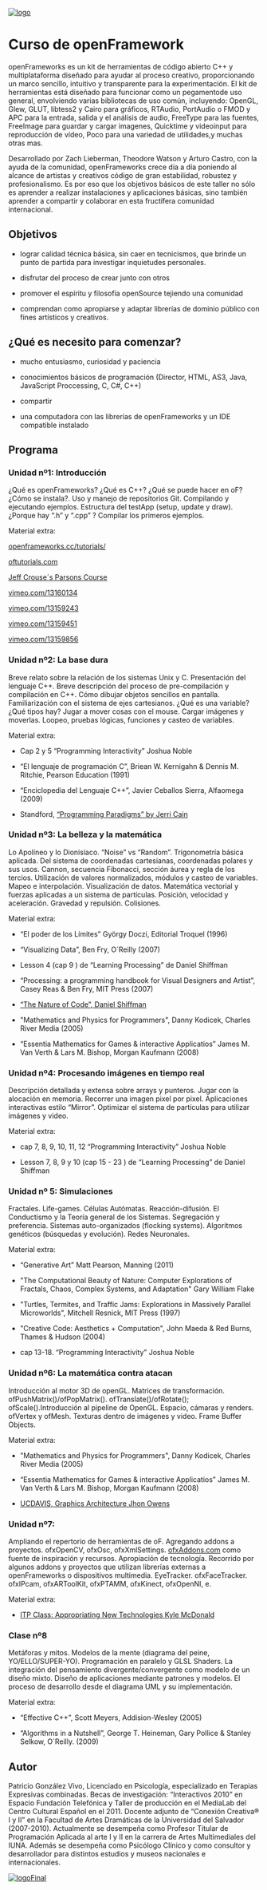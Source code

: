 [![logo](http://www.patriciogonzalezvivo.com/images/tutoriales/oF-workshop.jpg)](http://www.patriciogonzalezvivo.com)

# Curso de openFramework

openFrameworks es un kit de herramientas de código abierto C++  y multiplataforma diseñado para ayudar al proceso creativo, proporcionando un marco sencillo, intuitivo  y transparente para la experimentación. El kit de herramientas está diseñado para funcionar como un pegamentode uso general, envolviendo varias bibliotecas de uso común, incluyendo: OpenGL, Glew, GLUT, libtess2 y Cairo para gráficos, RTAudio, PortAudio o FMOD y APC para la entrada, salida y el análisis de audio, FreeType para las fuentes, FreeImage para guardar y cargar imagenes, Quicktime y videoinput para reproducción de vídeo, Poco para una variedad de utilidades,y muchas otras mas.

Desarrollado por Zach Lieberman, Theodore Watson y Arturo Castro, con la ayuda de la comunidad, openFrameworks crece día a día poniendo al alcance de artistas y creativos código de gran estabilidad, robustez y profesionalismo. Es por eso que los objetivos básicos de este taller no sólo es aprender a realizar instalaciones y aplicaciones básicas, sino también aprender a compartir y colaborar en esta fructífera comunidad internacional. 


## Objetivos

- lograr calidad técnica básica, sin caer en tecnicismos, que brinde un punto de partida para investigar inquietudes personales.
- disfrutar del proceso de crear junto con otros

- promover el espíritu y filosofía openSource tejiendo una comunidad

- comprendan como apropiarse y adaptar librerías de dominio público  con fines artísticos y creativos.


## ¿Qué es necesito para comenzar?

- mucho entusiasmo, curiosidad y paciencia

- conocimientos básicos de programación (Director, HTML, AS3, Java, JavaScript Proccessing, C, C#, C++)

- compartir

- una computadora con las librerías de openFrameworks y un IDE compatible instalado


## Programa

### Unidad nº1: Introducción
¿Qué es openFrameworks? ¿Qué es C++? ¿Qué se puede hacer en oF? ¿Cómo se instala?. Uso y manejo de repositorios Git. Compilando y ejecutando ejemplos. Estructura del testApp (setup, update y draw). ¿Porque hay “.h” y “.cpp” ? Compilar los primeros ejemplos.

Material extra:

[openframeworks.cc/tutorials/](http://www.openframeworks.cc/tutorials/)

[oftutorials.com](http://oftutorials.com/)


[Jeff Crouse´s Parsons Course](https://github.com/jefftimesten/CodeForArt)


[vimeo.com/13160134](http://vimeo.com/13160134)

[vimeo.com/13159243](http://vimeo.com/13159243)


[vimeo.com/13159451](http://vimeo.com/13159451)

[vimeo.com/13159856](http://vimeo.com/13159856)

### Unidad nº2: La base dura
Breve relato sobre la relación de los sistemas Unix y C. Presentación del lenguaje C++. Breve descripción del proceso de pre-compilación y compilación en C++. Cómo dibujar objetos sencillos en pantalla. Familiarización con el sistema de ejes cartesianos. ¿Qué es una variable? ¿Qué tipos hay? Jugar a mover cosas con el mouse. Cargar imágenes y moverlas. Loopeo, pruebas lógicas, funciones y casteo de variables. 

Material extra:

- Cap 2 y 5 “Programming Interactivity” Joshua Noble

- “El lenguaje de programación C”, Briean W. Kernigahn & Dennis M. Ritchie, Pearson Education (1991)
- “Enciclopedia del Lenguaje C++”, Javier Ceballos Sierra, Alfaomega (2009)

- Standford, [“Programming Paradigms” by Jerri Cain](http://itunes.apple.com/us/itunes-u/programming-paradigms/id384233005)

### Unidad nº3: La belleza y la matemática
Lo Apolíneo y lo Dionisíaco. “Noise” vs “Random”. Trigonometría básica aplicada. Del sistema de coordenadas cartesianas, coordenadas polares y sus usos. Cannon, secuencia Fibonacci, sección áurea y regla de los tercios. Utilización de valores normalizados, módulos y casteo de variables. Mapeo e interpolación. Visualización de datos. Matemática vectorial y fuerzas aplicadas a un sistema de partículas. Posición, velocidad y aceleración. Gravedad y repulsión. Colisiones.


Material extra:

- “El poder de los Límites” György Doczi, Editorial Troquel (1996)
- “Visualizing Data”, Ben Fry, O´Reilly (2007)
- Lesson 4 (cap 9 ) de “Learning Processing” de Daniel Shiffman

- “Processing: a programming handbook for Visual Designers and Artist”, Casey Reas & Ben Fry, MIT Press (2007)
- [“The Nature of Code”, Daniel Shiffman](http://www.shiffman.net/teaching/nature/)

- "Mathematics and Physics for Programmers", Danny Kodicek, Charles River Media (2005)
- “Essentia Mathematics for Games & interactive Applicatios” James M. Van Verth & Lars M. Bishop, Morgan Kaufmann (2008)

### Unidad nº4: Procesando imágenes en tiempo real
Descripción detallada y extensa sobre arrays y punteros. Jugar con la alocación en memoria. Recorrer una imagen pixel por pixel. Aplicaciones interactivas estilo “Mirror”. Optimizar el sistema de partículas para utilizar imágenes y video.

Material extra:

- cap 7, 8, 9, 10, 11, 12 “Programming Interactivity” Joshua Noble
- Lesson 7,  8, 9 y 10 (cap 15 - 23 ) de “Learning Processing” de Daniel Shiffman


### Unidad nº 5: Simulaciones
Fractales. Life-games. Células Autómatas. Reacción-difusión. El Conductismo y la Teoría general de los Sistemas. Segregación y preferencia.  Sistemas auto-organizados (flocking systems). Algoritmos genéticos (búsquedas y evolución). Redes Neuronales.

Material extra:

- “Generative Art” Matt Pearson, Manning (2011)

- "The Computational Beauty of Nature: Computer Explorations of Fractals, Chaos, Complex Systems, and Adaptation" Gary William Flake
- "Turtles, Termites, and Traffic Jams: Explorations in Massively Parallel Microworlds", Mitchell Resnick, MIT Press (1997)
- "Creative Code: Aesthetics + Computation", John Maeda & Red Burns, Thames & Hudson (2004)

- cap 13-18. “Programming Interactivity” Joshua Noble


### Unidad nº6: La matemática contra atacan 
Introducción al motor 3D de openGL.  Matrices de transformación.  ofPushMatrix()/ofPopMatrix(). ofTranslate()/ofRotate(); ofScale().Introducción al pipeline de OpenGL. Espacio, cámaras y renders. ofVertex y ofMesh. Texturas dentro de imágenes y video. Frame Buffer Objects. 

Material extra:

- "Mathematics and Physics for Programmers", Danny Kodicek, Charles River Media (2005)

- “Essentia Mathematics for Games & interactive Applicatios” James M. Van Verth & Lars M. Bishop, Morgan Kaufmann (2008)

- [UCDAVIS, Graphics Architecture Jhon Owens](http://itunes.apple.com/us/itunes-u/graphics-architecture-winter/id404606990)

### Unidad nº7: 
Ampliando el repertorio de herramientas de oF. Agregando addons a proyectos. ofxOpenCV, ofxOsc, ofxXmlSettings. [ofxAddons.com](http://www.ofxaddons.com) como fuente de inspiración y recursos. Apropiación de tecnología. Recorrido por algunos addons y proyectos que utilizan librerías externas a openFrameworks o dispositivos multimedia. EyeTracker. ofxFaceTracker. ofxIPcam, ofxARToolKit, ofxPTAMM, ofxKinect, ofxOpenNI, e.

Material extra:

- [ITP Class: Appropriating New Technologies  Kyle McDonald](http://github.com/kylemcdonald/AppropriatingNewTechnologies)

### Clase nº8
Metáforas y mitos. Modelos de la mente (diagrama del peine, YO/ELLO/SUPER-YO). Programación en paralelo y GLSL Shaders. La integración del pensamiento divergente/convergente como modelo de un diseño mixto. Diseño de aplicaciones mediante patrones y modelos. El proceso de desarrollo desde el diagrama UML y su implementación.

Material extra:

- “Effective C++”, Scott Meyers, Addision-Wesley (2005)

- “Algorithms in a Nutshell”, George T. Heineman, Gary Pollice & Stanley Selkow, O´Reilly. (2009)

## Autor

Patricio González Vivo, Licenciado en Psicología, especializado en Terapias Expresivas combinadas. Becas de investigación: “Interactivos 2010” en Espacio Fundación Telefónica y  Taller de producción en el MediaLab del Centro Cultural Español en el 2011.  Docente adjunto de “Conexión Creativa® I y II” en la Facultad de Artes Dramáticas de la Universidad del Salvador (2007-2010). Actualmente se desempeña como Profesor Titular de Programación Aplicada al arte I y II en la carrera de Artes Multimediales del IUNA. Además se desempeña como Psicólogo Clínico y como consultor y desarrollador para distintos estudios y museos nacionales e internacionales. 

[![logoFinal](http://www.patriciogonzalezvivo.com/greenTreePie.jpg)](http://www.patriciogonzalezvivo.com)